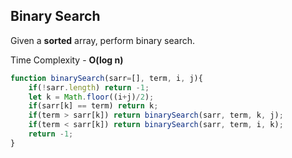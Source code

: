 ## Binary Search

Given a **sorted** array, perform binary search.

Time Complexity - **O(log n)**


```javascript
function binarySearch(sarr=[], term, i, j){
    if(!sarr.length) return -1;
    let k = Math.floor((i+j)/2);
    if(sarr[k] == term) return k;
    if(term > sarr[k]) return binarySearch(sarr, term, k, j);
    if(term < sarr[k]) return binarySearch(sarr, term, i, k);
    return -1;
}
```
